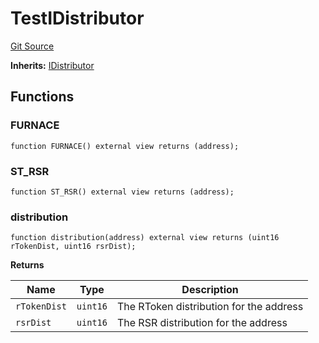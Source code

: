 # TestIDistributor
[Git Source](https://github.com/larrythecucumber321/protocol/blob/77d337b8595ba96d069ded321419b36a61984170/contracts/interfaces/IDistributor.sol)

**Inherits:**
[IDistributor](/contracts/interfaces/IDistributor.sol/interface.IDistributor.md)


## Functions
### FURNACE


```solidity
function FURNACE() external view returns (address);
```

### ST_RSR


```solidity
function ST_RSR() external view returns (address);
```

### distribution


```solidity
function distribution(address) external view returns (uint16 rTokenDist, uint16 rsrDist);
```
**Returns**

|Name|Type|Description|
|----|----|-----------|
|`rTokenDist`|`uint16`|The RToken distribution for the address|
|`rsrDist`|`uint16`|The RSR distribution for the address|


